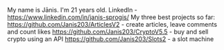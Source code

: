 My name is Jānis. I'm 21 years old.
LinkedIn - https://www.linkedin.com/in/janis-sprogis/
My three best projects so far:
https://github.com/Janis203/ArticlesV2 - create articles, leave comments and count likes
https://github.com/Janis203/CryptoV5.5 - buy and sell crypto using an API
https://github.com/Janis203/Slots2 - a slot machine
